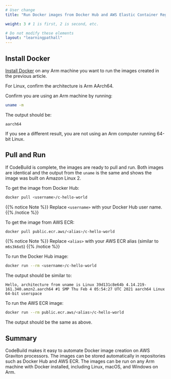 ```yaml
---
# User change
title: "Run Docker images from Docker Hub and AWS Elastic Container Registry (ECR)"

weight: 3 # 1 is first, 2 is second, etc.

# Do not modify these elements
layout: "learningpathall"
---
```


## Install Docker

[Install Docker](/install-guides/docker/) on any Arm machine you want to run the images created in the previous article. 

For Linux, confirm the architecture is Arm AArch64. 

Confirm you are using an Arm machine by running:

```bash
uname -m
```

The output should be:

```output
aarch64
```

If you see a different result, you are not using an Arm computer running 64-bit Linux.

## Pull and Run

If CodeBuild is complete, the images are ready to pull and run. Both images are identical and the output from the `uname` is the same and shows the image was built on Amazon Linux 2.

To get the image from Docker Hub:

```bash
docker pull <username>/c-hello-world
```

{{% notice Note %}}
Replace `<username>` with your Docker Hub user name.
{{% /notice %}}

To get the image from AWS ECR:
```bash
docker pull public.ecr.aws/<alias>/c-hello-world
```

{{% notice Note %}}
Replace `<alias>` with your AWS ECR alias (similar to `m6s3k6o5`)
{{% /notice %}}

To run the Docker Hub image:
```bash
docker run --rm <username>/c-hello-world
```

The output should be similar to:
```output
Hello, architecture from uname is Linux 39d131c8e64b 4.14.219-161.340.amzn2.aarch64 #1 SMP Thu Feb 4 05:54:27 UTC 2021 aarch64 Linux
64-bit userspace
```

To run the AWS ECR image:
```bash
docker run --rm public.ecr.aws/<alias>/c-hello-world
```

The output should be the same as above.

## Summary

CodeBuild makes it easy to automate Docker image creation on AWS Graviton processors. The images can be stored automatically in repositories such as Docker Hub and AWS ECR. The images can be run on any Arm machine with Docker installed, including Linux, macOS, and Windows on Arm.
 

